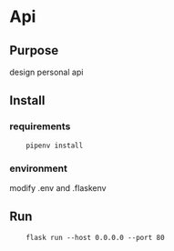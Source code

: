 # Api

## Purpose

design personal api

## Install

### requirements

```shell
    pipenv install
```

### environment

modify .env and .flaskenv

## Run

```shell
    flask run --host 0.0.0.0 --port 80
```

